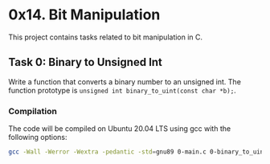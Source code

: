 # 0x14. Bit Manipulation

This project contains tasks related to bit manipulation in C.

## Task 0: Binary to Unsigned Int

Write a function that converts a binary number to an unsigned int. The function prototype is `unsigned int binary_to_uint(const char *b);`.

### Compilation
The code will be compiled on Ubuntu 20.04 LTS using gcc with the following options:

```bash
gcc -Wall -Werror -Wextra -pedantic -std=gnu89 0-main.c 0-binary_to_uint.c -o a
